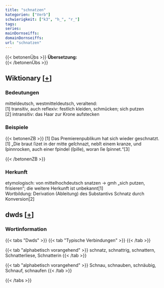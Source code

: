 ```yaml
---
title: "schnatzen"
kategorien: ["Verb"]
schwierigkeit: ["k3", "h_", "r_"]
tags:
series:
mainDornseiffs:
domainDornseiffs:
url: "schnatzen"
---
```


{{< betonenÜbs >}}
**Übersetzung:**  
{{< /betonenÜbs >}}

## Wiktionary [[+](https://de.wiktionary.org/wiki/schnatzen)]

### Bedeutungen
mitteldeutsch, westmitteldeutsch, veraltend:  
[1] transitiv, auch reflexiv: festlich kleiden, schmücken; sich putzen  
[2] intransitiv: das Haar zur Krone aufstecken  

### Beispiele
{{< betonenZB >}}
[1] Das Premierenpublikum hat sich wieder geschnatzt.  
[1] „Die braut ſizet in der mitte geſchnazt, nebſt einem kranze, und ſpinnrocken, auch einer fpindel (ſpille), woran ſie ſpinnet.“[3]  

{{< /betonenZB >}}
### Herkunft
etymologisch: von mittelhochdeutsch snatzen → gmh  „sich putzen, frisieren“; die weitere Herkunft ist unbekannt[1]  
Wortbildung: Derivation (Ableitung) des Substantivs Schnatz durch Konversion[2]  



## dwds [[+](https://www.dwds.de/wb/schnatzen)]

### Wortinformation
{{< tabs "Dwds" >}}
{{< tab "Typische Verbindungen" >}}
{{< /tab >}}

{{< tab "alphabetisch vorangehend" >}}
schnatz, schnattrig, schnattern, Schnatterliese, Schnatterin
{{< /tab >}}

{{< tab "alphabetisch vorangehend" >}}
Schnau, schnauben, schnäubig, Schnauf, schnaufen
{{< /tab >}}

{{< /tabs >}}

